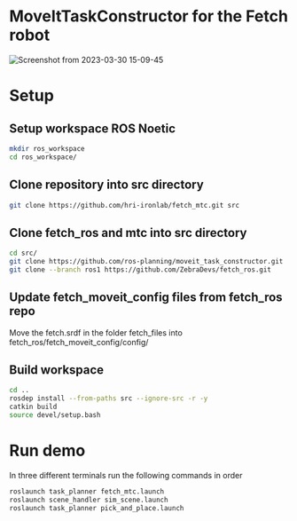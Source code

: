 # MoveItTaskConstructor for the Fetch robot

![Screenshot from 2023-03-30 15-09-45](https://user-images.githubusercontent.com/56240638/228939524-eb4a8f77-3fb8-40f4-9ee8-d9a2a8dba431.png)

# Setup
## Setup workspace ROS Noetic
```sh
mkdir ros_workspace
cd ros_workspace/
```
## Clone repository into src directory
```sh
git clone https://github.com/hri-ironlab/fetch_mtc.git src
```
## Clone fetch_ros and mtc into src directory
```sh
cd src/
git clone https://github.com/ros-planning/moveit_task_constructor.git
git clone --branch ros1 https://github.com/ZebraDevs/fetch_ros.git
```

## Update fetch_moveit_config files from fetch_ros repo
Move the fetch.srdf in the folder fetch_files into fetch_ros/fetch_moveit_config/config/

## Build workspace
```sh
cd ..
rosdep install --from-paths src --ignore-src -r -y
catkin build
source devel/setup.bash
```
# Run demo
In three different terminals run the following commands in order
```sh
roslaunch task_planner fetch_mtc.launch
roslaunch scene_handler sim_scene.launch
roslaunch task_planner pick_and_place.launch
```
